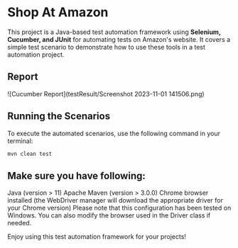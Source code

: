 # Shop At Amazon 

This project is a Java-based test automation framework using **Selenium, Cucumber, and JUnit** for automating tests on Amazon's website. It covers a simple test scenario to demonstrate how to use these tools in a test automation project.

## Report 
![Cucumber Report](testResult/Screenshot 2023-11-01 141506.png)
## Running the Scenarios

To execute the automated scenarios, use the following command in your terminal:

```bash
mvn clean test
```


## Make sure you have following:

Java (version > 11)
Apache Maven (version > 3.0.0)
Chrome browser installed (the WebDriver manager will download the appropriate driver for your Chrome version)
Please note that this configuration has been tested on Windows. You can also modify the browser used in the Driver class if needed.

Enjoy using this test automation framework for your projects!

